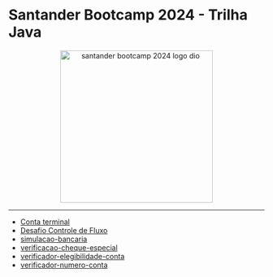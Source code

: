 # Santander Bootcamp 2024 - Trilha Java
<div align=center>
  <img src="https://hermes.dio.me/tracks/a039b34c-7aa8-4a3d-b765-07c8c837f67a.png" alt="santander bootcamp 2024 logo dio" width=300px>
</div>

---

- [Conta terminal](conta-banco/)
- [Desafio Controle de Fluxo](DesafioControleFluxo/)
- [simulacao-bancaria](simulacao-bancaria/)
- [verificacao-cheque-especial](verificacao-cheque-especial/)
- [verificador-elegibilidade-conta](verificador-elegibilidade-conta)
- [verificador-numero-conta](verificador-numero-conta)
